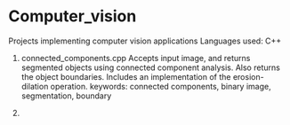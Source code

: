 # Computer_vision
Projects implementing computer vision applications
Languages used: C++

1. connected_components.cpp
   Accepts input image, and returns segmented objects using connected component analysis. Also returns the object boundaries. Includes an implementation of the erosion-dilation operation.
   keywords: connected components, binary image, segmentation, boundary

2. 
